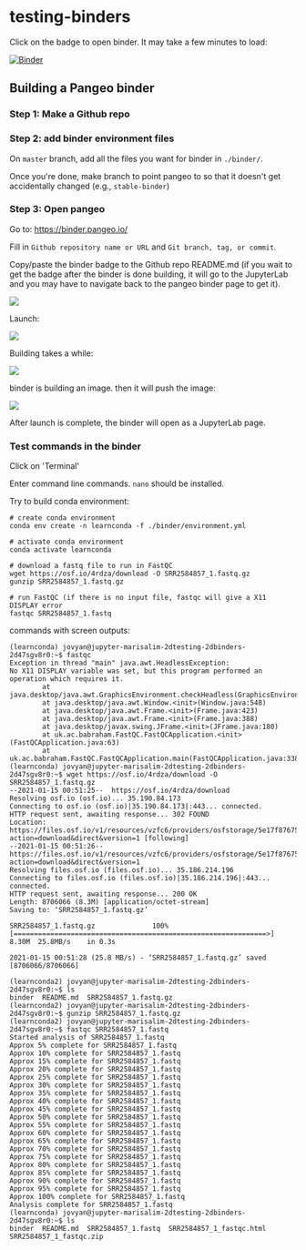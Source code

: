 # testing-binders

Click on the badge to open binder. It may take a few minutes to load:

[![Binder](https://binder.pangeo.io/badge_logo.svg)](https://binder.pangeo.io/v2/gh/marisalim/testing-binders/stable-binder)



## Building a Pangeo binder

### Step 1: Make a Github repo

### Step 2: add binder environment files

On `master` branch, add all the files you want for binder in `./binder/`.

Once you're done, make branch to point pangeo to so that it doesn't get accidentally changed (e.g., `stable-binder`)

### Step 3: Open pangeo

Go to: https://binder.pangeo.io/

Fill in `Github repository name or URL` and `Git branch, tag, or commit`. 

Copy/paste the binder badge to the Github repo README.md (if you wait to get the badge after the binder is done building, it will go to the JupyterLab and you may have to navigate back to the pangeo binder page to get it).

![](https://i.imgur.com/L8v0Zbm.png)

Launch:

![](https://i.imgur.com/HsOifLH.png)


Building takes a while:

![](https://i.imgur.com/Mb6dFqi.png)

binder is building an image. then it will push the image:

![](https://i.imgur.com/3WI7uvf.png)

After launch is complete, the binder will open as a JupyterLab page. 

### Test commands in the binder

Click on 'Terminal' 

Enter command line commands. `nano` should be installed. 

Try to build conda environment:

```
# create conda environment
conda env create -n learnconda -f ./binder/environment.yml

# activate conda environment
conda activate learnconda

# download a fastq file to run in FastQC
wget https://osf.io/4rdza/download -O SRR2584857_1.fastq.gz
gunzip SRR2584857_1.fastq.gz 

# run FastQC (if there is no input file, fastqc will give a X11 DISPLAY error
fastqc SRR2584857_1.fastq 
```

commands with screen outputs:
```
(learnconda) jovyan@jupyter-marisalim-2dtesting-2dbinders-2d47sgv8r0:~$ fastqc
Exception in thread "main" java.awt.HeadlessException: 
No X11 DISPLAY variable was set, but this program performed an operation which requires it.
        at java.desktop/java.awt.GraphicsEnvironment.checkHeadless(GraphicsEnvironment.java:208)
        at java.desktop/java.awt.Window.<init>(Window.java:548)
        at java.desktop/java.awt.Frame.<init>(Frame.java:423)
        at java.desktop/java.awt.Frame.<init>(Frame.java:388)
        at java.desktop/javax.swing.JFrame.<init>(JFrame.java:180)
        at uk.ac.babraham.FastQC.FastQCApplication.<init>(FastQCApplication.java:63)
        at uk.ac.babraham.FastQC.FastQCApplication.main(FastQCApplication.java:338)
(learnconda) jovyan@jupyter-marisalim-2dtesting-2dbinders-2d47sgv8r0:~$ wget https://osf.io/4rdza/download -O SRR2584857_1.fastq.gz
--2021-01-15 00:51:25--  https://osf.io/4rdza/download
Resolving osf.io (osf.io)... 35.190.84.173
Connecting to osf.io (osf.io)|35.190.84.173|:443... connected.
HTTP request sent, awaiting response... 302 FOUND
Location: https://files.osf.io/v1/resources/vzfc6/providers/osfstorage/5e17f8767545840323fa2ec0?action=download&direct&version=1 [following]
--2021-01-15 00:51:26--  https://files.osf.io/v1/resources/vzfc6/providers/osfstorage/5e17f8767545840323fa2ec0?action=download&direct&version=1
Resolving files.osf.io (files.osf.io)... 35.186.214.196
Connecting to files.osf.io (files.osf.io)|35.186.214.196|:443... connected.
HTTP request sent, awaiting response... 200 OK
Length: 8706066 (8.3M) [application/octet-stream]
Saving to: ‘SRR2584857_1.fastq.gz’

SRR2584857_1.fastq.gz              100%[==============================================================>]   8.30M  25.8MB/s    in 0.3s    

2021-01-15 00:51:28 (25.8 MB/s) - ‘SRR2584857_1.fastq.gz’ saved [8706066/8706066]

(learnconda2) jovyan@jupyter-marisalim-2dtesting-2dbinders-2d47sgv8r0:~$ ls
binder  README.md  SRR2584857_1.fastq.gz
(learnconda2) jovyan@jupyter-marisalim-2dtesting-2dbinders-2d47sgv8r0:~$ gunzip SRR2584857_1.fastq.gz 
(learnconda2) jovyan@jupyter-marisalim-2dtesting-2dbinders-2d47sgv8r0:~$ fastqc SRR2584857_1.fastq 
Started analysis of SRR2584857_1.fastq
Approx 5% complete for SRR2584857_1.fastq
Approx 10% complete for SRR2584857_1.fastq
Approx 15% complete for SRR2584857_1.fastq
Approx 20% complete for SRR2584857_1.fastq
Approx 25% complete for SRR2584857_1.fastq
Approx 30% complete for SRR2584857_1.fastq
Approx 35% complete for SRR2584857_1.fastq
Approx 40% complete for SRR2584857_1.fastq
Approx 45% complete for SRR2584857_1.fastq
Approx 50% complete for SRR2584857_1.fastq
Approx 55% complete for SRR2584857_1.fastq
Approx 60% complete for SRR2584857_1.fastq
Approx 65% complete for SRR2584857_1.fastq
Approx 70% complete for SRR2584857_1.fastq
Approx 75% complete for SRR2584857_1.fastq
Approx 80% complete for SRR2584857_1.fastq
Approx 85% complete for SRR2584857_1.fastq
Approx 90% complete for SRR2584857_1.fastq
Approx 95% complete for SRR2584857_1.fastq
Approx 100% complete for SRR2584857_1.fastq
Analysis complete for SRR2584857_1.fastq
(learnconda) jovyan@jupyter-marisalim-2dtesting-2dbinders-2d47sgv8r0:~$ ls
binder  README.md  SRR2584857_1.fastq  SRR2584857_1_fastqc.html  SRR2584857_1_fastqc.zip
```








